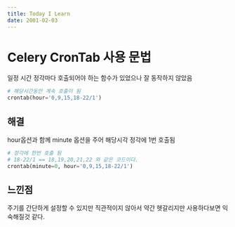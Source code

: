 ```yaml
---
title: Today I Learn
date: 2001-02-03
---
```


# Celery CronTab 사용 문법
 
일정 시간 정각마다 호출되어야 하는 함수가 있었으나 잘 동작하지 않았음
```python
# 해당시간동안 계속 호출이 됨
crontab(hour='0,9,15,18-22/1')
```


## 해결
hour옵션과 함께 minute 옵션을 주어 해당시각 정각에 1번 호출됨
```python
# 정각에 한번 호출 됨
# 18-22/1 == 18,19,20,21,22 와 같은 코드이다.
crontab(minute=0, hour='0,9,15,18-22/1')
```

## 느낀점
주기를 간단하게 설정할 수 있지만 직관적이지 않아서 약간 헷갈리지만 사용하다보면 익숙해질것 같다.